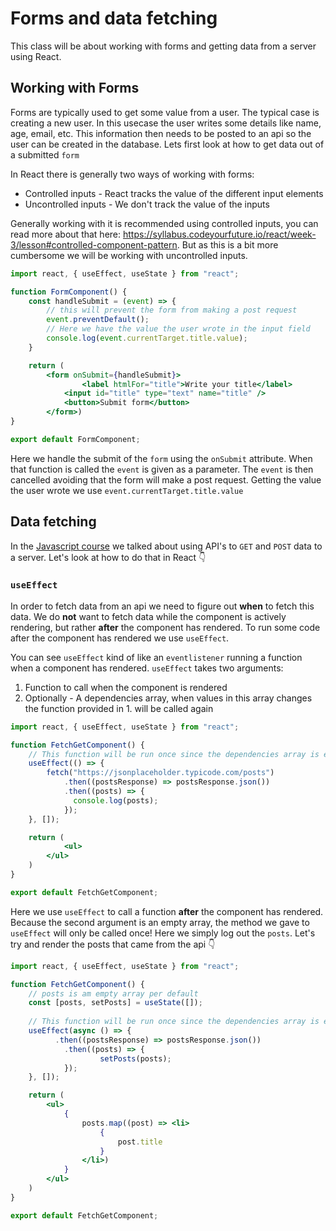 # Forms and data fetching

This class will be about working with forms and getting data from a server using React. 



## Working with Forms

Forms are typically used to get some value from a user. The typical case is creating a new user. In this usecase the user writes some details like name, age, email, etc. This information then needs to be posted to an api so the user can be created in the database. Lets first look at how to get data out of a submitted `form`

In React there is generally two ways of working with forms:

- Controlled inputs - React tracks the value of the different input elements
- Uncontrolled inputs - We don't track the value of the inputs

Generally working with it is recommended using controlled inputs, you can read more about that here: https://syllabus.codeyourfuture.io/react/week-3/lesson#controlled-component-pattern. But as this is a bit more cumbersome we will be working with uncontrolled inputs. 



```jsx
import react, { useEffect, useState } from "react";

function FormComponent() {
    const handleSubmit = (event) => {
      	// this will prevent the form from making a post request
        event.preventDefault();
      	// Here we have the value the user wrote in the input field
        console.log(event.currentTarget.title.value);
    }

    return (
        <form onSubmit={handleSubmit}>
        		<label htmlFor="title">Write your title</label>
            <input id="title" type="text" name="title" />
            <button>Submit form</button>
        </form>)
}

export default FormComponent;
```

Here we handle the submit of the `form` using the `onSubmit` attribute. When that function is called the `event` is given as a parameter. The `event` is then cancelled avoiding that the form will make a post request. Getting the value the user wrote we use `event.currentTarget.title.value`





## Data fetching

In the [Javascript course](../javascript/apis.md) we talked about using API's to `GET` and `POST` data to a server. Let's look at how to do that in React 👇



### `useEffect`

In order to fetch data from an api we need to figure out **when** to fetch this data. We do **not** want to fetch data while the component is actively rendering, but rather **after** the component has rendered. To run some code after the component has rendered we use `useEffect`. 

You can see `useEffect` kind of like an `eventlistener` running a function when a component has rendered.  `useEffect` takes two arguments:

1. Function to call when the component is rendered
2. Optionally - A dependencies array, when values in this array changes the function provided in 1. will be called again

```jsx
import react, { useEffect, useState } from "react";

function FetchGetComponent() {
  	// This function will be run once since the dependencies array is empty
    useEffect(() => {
        fetch("https://jsonplaceholder.typicode.com/posts")
            .then((postsResponse) => postsResponse.json())
            .then((posts) => {
              console.log(posts);
            });
    }, []);

    return (
    		<ul>
      	</ul>
    )
}

export default FetchGetComponent;
```

Here we use `useEffect` to call a function **after** the component has rendered. Because the second argument is an empty array, the method we gave to `useEffect` will only be called once! Here we simply log out the `posts`. Let's try and render the posts that came from the api 👇



```jsx
import react, { useEffect, useState } from "react";

function FetchGetComponent() {
  	// posts is am empty array per default
    const [posts, setPosts] = useState([]);
  
  	// This function will be run once since the dependencies array is empty
    useEffect(async () => {
          .then((postsResponse) => postsResponse.json())
            .then((posts) => {
            		setPosts(posts);
            });
    }, []);

    return (
        <ul>
            {
                posts.map((post) => <li>
                    {
                        post.title
                    }
                </li>)
            }
        </ul>
    )
}

export default FetchGetComponent;
```

